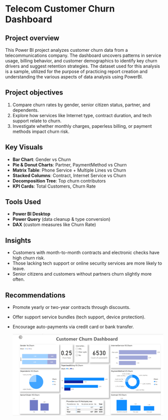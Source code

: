 # Telecom Customer Churn Dashboard

## Project overview

This Power BI project analyzes customer churn data from a telecommunications company. The dashboard uncovers patterns in service usage, billing behavior, and customer demographics to identify key churn drivers and suggest retention strategies. The dataset used for this analysis is a sample, utilized for the purpose of practicing report creation and understanding the various aspects of data analysis using PowerBI.

## Project objectives

1. Compare churn rates by gender, senior citizen status, partner, and dependents.
2. Explore how services like Internet type, contract duration, and tech support relate to churn.
3. Investigate whether monthly charges, paperless billing, or payment methods impact churn risk.

## Key Visuals

- **Bar Chart**: Gender vs Churn
- **Pie & Donut Charts**: Partner, PaymentMethod vs Churn
- **Matrix Table**: Phone Service + Multiple Lines vs Churn
- **Stacked Columns**: Contract, Internet Service vs Churn
- **Decomposition Tree**: Top churn contributors
- **KPI Cards**: Total Customers, Churn Rate

## Tools Used

- **Power BI Desktop**
- **Power Query** (data cleanup & type conversion)
- **DAX** (custom measures like Churn Rate)

## Insights

- Customers with month-to-month contracts and electronic checks have high churn risk.
- Those lacking tech support or online security services are more likely to leave.
- Senior citizens and customers without partners churn slightly more often.

## Recommendations

- Promote yearly or two-year contracts through discounts.
- Offer support service bundles (tech support, device protection).
- Encourage auto-payments via credit card or bank transfer.

  ![Power BI Dashboard Screenshot](https://github.com/Reneilwe25/Customer_Churn_Dashboard/blob/main/Customer%20churn%20dashboard.png) 

